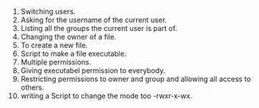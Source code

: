1. Switching users.
2. Asking for the username of the current user.
3. Listing all the groups the current user is part of.
4. Changing the owner of a file.
5. To create a new file.
6. Script to  make a file executable.
7. Multiple permissions.
8. Giving executabel permission to everybody.
9. Restricting permissions to owner and group and allowing all access to others.
10. writing a Script to change the mode too -rwxr-x-wx.
